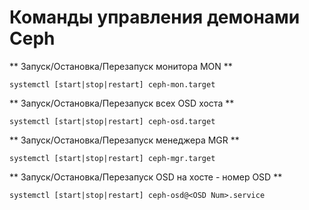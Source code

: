 # Команды  управления демонами Ceph

** Запуск/Остановка/Перезапуск монитора MON **

	systemctl [start|stop|restart] ceph-mon.target

** Запуск/Остановка/Перезапуск всех OSD хоста **

	systemctl [start|stop|restart] ceph-osd.target

** Запуск/Остановка/Перезапуск менеджера MGR **

	systemctl [start|stop|restart] ceph-mgr.target

** Запуск/Остановка/Перезапуск OSD на хосте <OSD Num> - номер OSD **

	systemctl [start|stop|restart] ceph-osd@<OSD Num>.service
